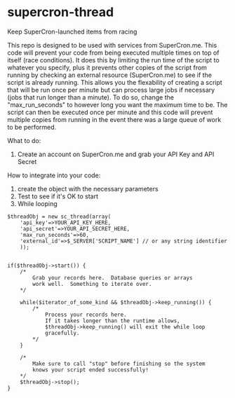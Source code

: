 # supercron-thread
Keep SuperCron-launched items from racing

This repo is designed to be used with services from SuperCron.me.  This code will prevent your code from being executed multiple times on top of itself (race conditions).  It does this by limiting the run time of the script to whatever you specify, plus it prevents other copies of the script from running by checking an external resource (SuperCron.me) to see if the script is already running.  This allows you the flexability of creating a script that will be run once per minute but can process large jobs if necessary (jobs that run longer than a minute).  To do so, change the "max_run_seconds" to however long you want the maximum time to be.  The script can then be executed once per minute and this code will prevent multiple copies from running in the event there was a large queue of work to be performed.

What to do:

1. Create an account on SuperCron.me and grab your API Key and API Secret

How to integrate into your code:

1. create the object with the necessary parameters
2. Test to see if it's OK to start
3. While looping

```
$threadObj = new sc_thread(array(
	'api_key'=>YOUR_API_KEY_HERE,
	'api_secret'=>YOUR_API_SECRET_HERE,
	'max_run_seconds'=>60,
	'external_id'=>$_SERVER['SCRIPT_NAME'] // or any string identifier
	));


if($threadObj->start()) {
	/*
		Grab your records here.  Database queries or arrays
		work well.  Something to iterate over.
	*/
	
	while($iterator_of_some_kind && $threadObj->keep_running()) {
		/*
			Process your records here.
			If it takes longer than the runtime allows,
			$threadObj->keep_running() will exit the while loop
			gracefully.
		*/
	}
	
	/*
		Make sure to call "stop" before finishing so the system
		knows your script ended successfully!
	*/
	$threadObj->stop();
}
```
